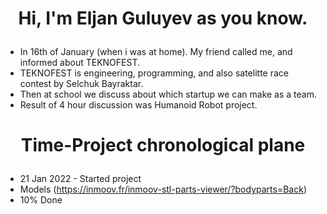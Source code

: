 # <p align="center">Hi, I'm Eljan Guluyev as you know.</p>

- In 16th of January (when i was at home). My friend called me, and informed about TEKNOFEST.
- TEKNOFEST is engineering, programming, and also satelitte race contest by Selchuk Bayraktar.
- Then at school we discuss about which startup we can make as a team.
- Result of 4 hour discussion was Humanoid Robot project.

# <p align="center">Time-Project chronological plane</p>

- 21 Jan 2022 - Started project
- Models (https://inmoov.fr/inmoov-stl-parts-viewer/?bodyparts=Back)
-  10% Done
